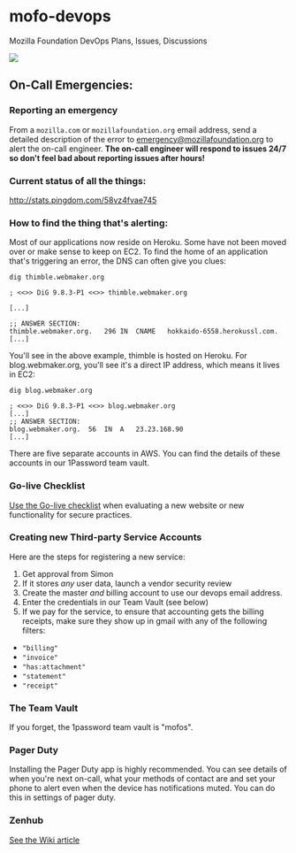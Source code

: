 # mofo-devops
Mozilla Foundation DevOps Plans, Issues, Discussions

[![](https://raw.githubusercontent.com/ZenHubIO/support/master/zenhub-badge.png)](https://zenhub.com)

## On-Call Emergencies:

### Reporting an emergency

From a `mozilla.com` or `mozillafoundation.org` email address, send a detailed description of the error to [emergency@mozillafoundation.org](mailto:emergency@mozillafoundation.org) to alert the on-call engineer. **The on-call engineer will respond to issues 24/7 so don't feel bad about reporting issues after hours!**

### Current status of all the things:

http://stats.pingdom.com/58vz4fvae745

### How to find the thing that's alerting:

Most of our applications now reside on Heroku. Some have not been moved over or make sense to keep on EC2. To find the home of an application that's triggering an error, the DNS can often give you clues:

```
dig thimble.webmaker.org

; <<>> DiG 9.8.3-P1 <<>> thimble.webmaker.org

[...]

;; ANSWER SECTION:
thimble.webmaker.org.	296	IN	CNAME	hokkaido-6558.herokussl.com.
[...]
```

You'll see in the above example, thimble is hosted on Heroku. For blog.webmaker.org, you'll see it's a direct IP address, which means it lives in EC2:

```
dig blog.webmaker.org

; <<>> DiG 9.8.3-P1 <<>> blog.webmaker.org
[...]
;; ANSWER SECTION:
blog.webmaker.org.	56	IN	A	23.23.168.90
[...]
```

There are five separate accounts in AWS. You can find the details of these accounts in our 1Password team vault.

### Go-live Checklist

[Use the Go-live checklist](docs/go-live.md) when evaluating a new website or new functionality for secure practices. 

### Creating new Third-party Service Accounts

Here are the steps for registering a new service:

1. Get approval from Simon
2. If it stores *any* user data, launch a vendor security review
3. Create the master *and* billing account to use our devops email address.
4. Enter the credentials in our Team Vault (see below)
5. If we pay for the service, to ensure that accounting gets the billing receipts, make sure they show up in gmail with any of the following filters:
  * `"billing"`
  * `"invoice"`
  * `"has:attachment"`
  * `"statement"`
  * `"receipt"`

### The Team Vault

If you forget, the 1password team vault is "mofos".

### Pager Duty

Installing the Pager Duty app is highly recommended. You can see details of when you're next on-call, what your methods of contact are and set your phone to alert even when the device has notifications muted. You can do this in settings of pager duty.

### Zenhub

[See the Wiki article](https://github.com/mozillafoundation/mofo-devops/wiki/Zenhub)

